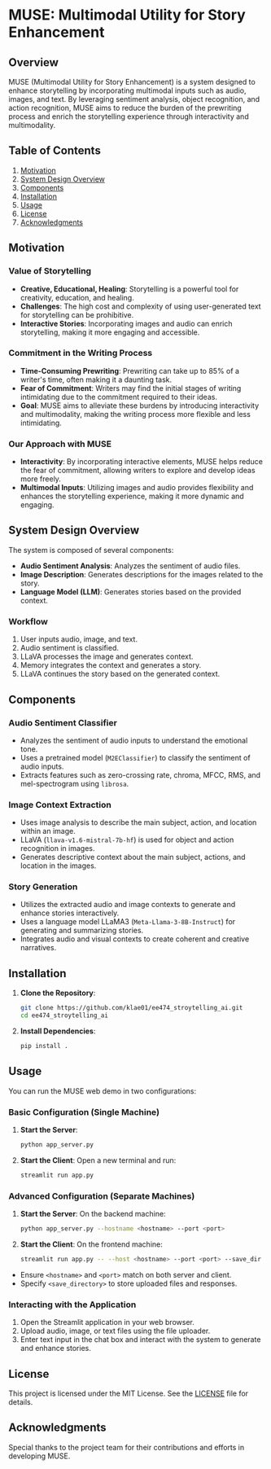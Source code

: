 # MUSE: Multimodal Utility for Story Enhancement

## Overview

MUSE (Multimodal Utility for Story Enhancement) is a system designed to enhance storytelling by incorporating multimodal inputs such as audio, images, and text. By leveraging sentiment analysis, object recognition, and action recognition, MUSE aims to reduce the burden of the prewriting process and enrich the storytelling experience through interactivity and multimodality.

## Table of Contents
1. [Motivation](#motivation)
2. [System Design Overview](#system-design-overview)
3. [Components](#components)
4. [Installation](#installation)
5. [Usage](#usage)
6. [License](#license)
7. [Acknowledgments](#acknowledgments)

## Motivation

### Value of Storytelling
- **Creative, Educational, Healing**: Storytelling is a powerful tool for creativity, education, and healing.
- **Challenges**: The high cost and complexity of using user-generated text for storytelling can be prohibitive.
- **Interactive Stories**: Incorporating images and audio can enrich storytelling, making it more engaging and accessible.

### Commitment in the Writing Process
- **Time-Consuming Prewriting**: Prewriting can take up to 85% of a writer's time, often making it a daunting task.
- **Fear of Commitment**: Writers may find the initial stages of writing intimidating due to the commitment required to their ideas.
- **Goal**: MUSE aims to alleviate these burdens by introducing interactivity and multimodality, making the writing process more flexible and less intimidating.

### Our Approach with MUSE
- **Interactivity**: By incorporating interactive elements, MUSE helps reduce the fear of commitment, allowing writers to explore and develop ideas more freely.
- **Multimodal Inputs**: Utilizing images and audio provides flexibility and enhances the storytelling experience, making it more dynamic and engaging.

## System Design Overview

The system is composed of several components:
- **Audio Sentiment Analysis**: Analyzes the sentiment of audio files.
- **Image Description**: Generates descriptions for the images related to the story.
- **Language Model (LLM)**: Generates stories based on the provided context.

### Workflow
1. User inputs audio, image, and text.
2. Audio sentiment is classified.
3. LLaVA processes the image and generates context.
4. Memory integrates the context and generates a story.
5. LLaVA continues the story based on the generated context.

## Components

### Audio Sentiment Classifier
- Analyzes the sentiment of audio inputs to understand the emotional tone.
- Uses a pretrained model (`M2EClassifier`) to classify the sentiment of audio inputs.
- Extracts features such as zero-crossing rate, chroma, MFCC, RMS, and mel-spectrogram using `librosa`.

### Image Context Extraction
- Uses image analysis to describe the main subject, action, and location within an image.
- LLaVA (`llava-v1.6-mistral-7b-hf`) is used for object and action recognition in images.
- Generates descriptive context about the main subject, actions, and location in the images.

### Story Generation
- Utilizes the extracted audio and image contexts to generate and enhance stories interactively.
- Uses a language model LLaMA3 (`Meta-Llama-3-8B-Instruct`) for generating and summarizing stories.
- Integrates audio and visual contexts to create coherent and creative narratives.

## Installation

1. **Clone the Repository**:
   ```bash
   git clone https://github.com/klae01/ee474_stroytelling_ai.git
   cd ee474_stroytelling_ai
   ```

2. **Install Dependencies**:
   ```bash
   pip install .
   ```

## Usage

You can run the MUSE web demo in two configurations:

### Basic Configuration (Single Machine)

1. **Start the Server**:
   ```bash
   python app_server.py
   ```

2. **Start the Client**:
   Open a new terminal and run:
   ```bash
   streamlit run app.py
   ```

### Advanced Configuration (Separate Machines)

1. **Start the Server**:
   On the backend machine:
   ```bash
   python app_server.py --hostname <hostname> --port <port>
   ```

2. **Start the Client**:
   On the frontend machine:
   ```bash
   streamlit run app.py -- --host <hostname> --port <port> --save_dir <save_directory>
   ```

- Ensure `<hostname>` and `<port>` match on both server and client.
- Specify `<save_directory>` to store uploaded files and responses.

### Interacting with the Application

1. Open the Streamlit application in your web browser.
2. Upload audio, image, or text files using the file uploader.
3. Enter text input in the chat box and interact with the system to generate and enhance stories.

## License
This project is licensed under the MIT License. See the [LICENSE](LICENSE) file for details.

## Acknowledgments
Special thanks to the project team for their contributions and efforts in developing MUSE.
